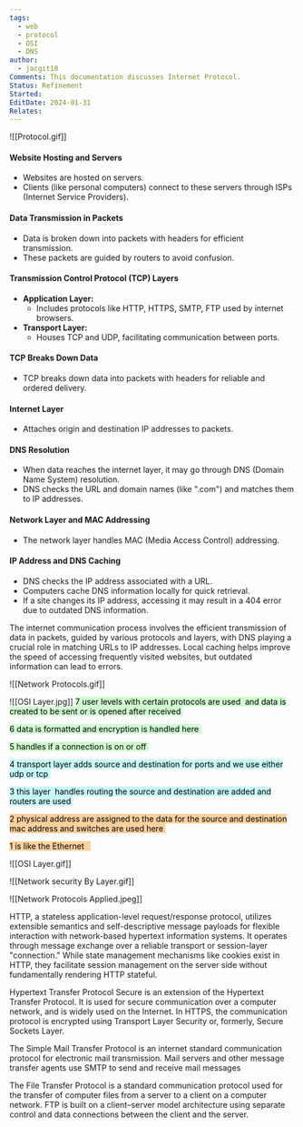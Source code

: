 ```yaml
---
tags:
  - web
  - protocol
  - OSI
  - DNS
author:
  - jacgit18
Comments: This documentation discusses Internet Protocol.
Status: Refinement
Started: 
EditDate: 2024-01-31
Relates:
---
```

![[Protocol.gif]]

#### Website Hosting and Servers
   - Websites are hosted on servers.
   - Clients (like personal computers) connect to these servers through ISPs (Internet Service Providers).

#### Data Transmission in Packets
   - Data is broken down into packets with headers for efficient transmission.
   - These packets are guided by routers to avoid confusion.

#### Transmission Control Protocol (TCP) Layers
   - **Application Layer:**
     - Includes protocols like HTTP, HTTPS, SMTP, FTP used by internet browsers.
   - **Transport Layer:**
     - Houses TCP and UDP, facilitating communication between ports.

#### TCP Breaks Down Data
   - TCP breaks down data into packets with headers for reliable and ordered delivery.

#### Internet Layer
   - Attaches origin and destination IP addresses to packets.

#### DNS Resolution
   - When data reaches the internet layer, it may go through DNS (Domain Name System) resolution.
   - DNS checks the URL and domain names (like ".com") and matches them to IP addresses.

#### Network Layer and MAC Addressing
   - The network layer handles MAC (Media Access Control) addressing.

#### IP Address and DNS Caching
   - DNS checks the IP address associated with a URL.
   - Computers cache DNS information locally for quick retrieval.
   - If a site changes its IP address, accessing it may result in a 404 error due to outdated DNS information.

 The internet communication process involves the efficient transmission of data in packets, guided by various protocols and layers, with DNS playing a crucial role in matching URLs to IP addresses. Local caching helps improve the speed of accessing frequently visited websites, but outdated information can lead to errors. 



![[Network Protocols.gif]]



![[OSI Layer.jpg]]
<mark style="background: #BBFABBA6;">7 user levels with certain protocols are used  and data is created to be sent or is opened after received </mark>

<mark style="background: #BBFABBA6;">6 data is formatted and encryption is handled here </mark>

<mark style="background: #BBFABBA6;">5 handles if a connection is on or off </mark>

<mark style="background: #ABF7F7A6;">4 transport layer adds source and destination for ports and we use either udp or tcp </mark>

<mark style="background: #ABF7F7A6;">3 this layer  handles routing the source and destination are added and routers are used </mark>

<mark style="background: #FFB86CA6;">2 physical address are assigned to the data for the source and destination mac address and switches are used here </mark>

<mark style="background: #FFB86CA6;">1 is like the Ethernet   </mark>


![[OSI Layer.gif]]

![[Network security By Layer.gif]]

![[Network Protocols Applied.jpeg]]



HTTP, a stateless application-level request/response protocol, utilizes extensible semantics and self-descriptive message payloads for flexible interaction with network-based hypertext information systems. It operates through message exchange over a reliable transport or session-layer "connection." While state management mechanisms like cookies exist in HTTP, they facilitate session management on the server side without fundamentally rendering HTTP stateful.

Hypertext Transfer Protocol Secure is an extension of the Hypertext Transfer Protocol. It is used for secure communication over a computer network, and is widely used on the Internet. In HTTPS, the communication protocol is encrypted using Transport Layer Security or, formerly, Secure Sockets Layer.

The Simple Mail Transfer Protocol is an internet standard communication protocol for electronic mail transmission. Mail servers and other message transfer agents use SMTP to send and receive mail messages

The File Transfer Protocol is a standard communication protocol used for the transfer of computer files from a server to a client on a computer network. FTP is built on a client–server model architecture using separate control and data connections between the client and the server.





